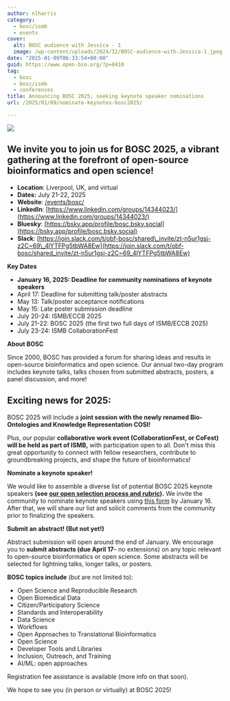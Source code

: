 ```yaml
---
author: nlharris
category:
  - bosc/ismb
  - events
cover:
  alt: BOSC audience with Jessica - 1
  image: /wp-content/uploads/2024/12/BOSC-audience-with-Jessica-1.jpeg
date: "2025-01-09T06:33:54+00:00"
guid: https://www.open-bio.org/?p=8410
tag:
  - bosc
  - bosc/ismb
  - conferences
title: Announcing BOSC 2025; seeking keynote speaker nominations
url: /2025/01/09/nominate-keynotes-bosc2025/

---
```

![](wp-content/uploads/2025/01/ISMB-bosc-2025-banner.png)

## We invite you to join us for BOSC 2025, a vibrant gathering at the forefront of open-source bioinformatics and open science!

- **Location**: Liverpool, UK, and virtual
- **Dates:** July 21-22, 2025
- **Website**: [/events/bosc/](/events/bosc/)
- **LinkedIn**: [https://www.linkedin.com/groups/14344023/](https://www.linkedin.com/groups/14344023/)
- **Bluesky**: [https://bsky.app/profile/bosc.bsky.social](https://bsky.app/profile/bosc.bsky.social)
- **Slack**: [https://join.slack.com/t/obf-bosc/shared\_invite/zt-n5ur1gsj-z2C~69\_4lYTFPg5tbWA8Ew](https://join.slack.com/t/obf-bosc/shared_invite/zt-n5ur1gsj-z2C~69_4lYTFPg5tbWA8Ew)

**Key Dates**

- **January 16, 2025: Deadline for community nominations of keynote speakers**
- April 17: Deadline for submitting talk/poster abstracts
- May 13: Talk/poster acceptance notifications
- May 15: Late poster submission deadline
- July 20-24: ISMB/ECCB 2025
- July 21-22: BOSC 2025 (the first two full days of ISMB/ECCB 2025)
- July 23-24: ISMB CollaborationFest

**About BOSC**

Since 2000, BOSC has provided a forum for sharing ideas and results in open-source bioinformatics and open science. Our annual two-day program includes keynote talks, talks chosen from submitted abstracts, posters, a panel discussion, and more!

## **Exciting news for 2025**:

BOSC 2025 will include a **joint session with the newly renamed Bio-Ontologies and Knowledge Representation COSI!**

Plus, our popular **collaborative work event (CollaborationFest, or CoFest) will be held as part of ISMB,** with participation open to all. Don't miss this great opportunity to connect with fellow researchers, contribute to groundbreaking projects, and shape the future of bioinformatics!

**Nominate a keynote speaker!**

We would like to assemble a diverse list of potential BOSC 2025 keynote speakers **(see [our open selection process and rubric](https://github.com/OBF/bosc_materials/blob/master/invited-speaker-process.md)).** We invite the community to nominate keynote speakers using [this form](https://docs.google.com/forms/d/e/1FAIpQLSchUjaUlZw9n05kinPrYOohqukURIJrK6y662E2jjqUlT1dRQ/viewform) by January 16. After that, we will share our list and solicit comments from the community prior to finalizing the speakers.

**Submit an abstract! (But not yet!)**

Abstract submission will open around the end of January. We encourage you to **submit abstracts (due April 17**– no extensions) on any topic relevant to open-source bioinformatics or open science. Some abstracts will be selected for lightning talks, longer talks, or posters.

**BOSC topics include** (but are not limited to):

- Open Science and Reproducible Research
- Open Biomedical Data
- Citizen/Participatory Science
- Standards and Interoperability
- Data Science
- Workflows
- Open Approaches to Translational Bioinformatics
- Open Science
- Developer Tools and Libraries
- Inclusion, Outreach, and Training
- AI/ML: open approaches

Registration fee assistance is available (more info on that soon).

We hope to see you (in person or virtually) at BOSC 2025!

